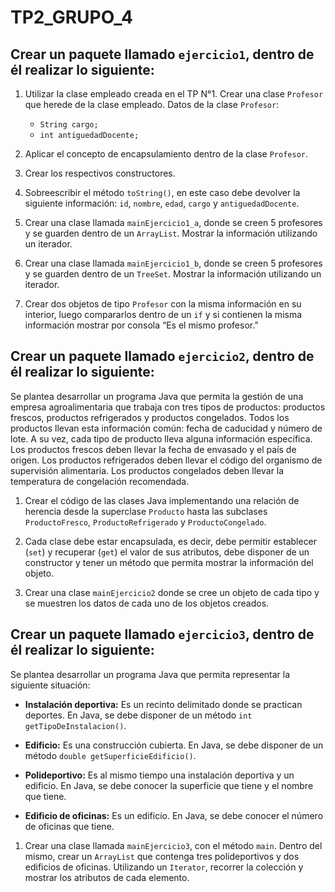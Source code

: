 # TP2_GRUPO_4

## Crear un paquete llamado `ejercicio1`, dentro de él realizar lo siguiente:

1. Utilizar la clase empleado creada en el TP N°1. Crear una clase `Profesor` que herede de la clase empleado. Datos de la clase `Profesor`:
   - `String cargo;`
   - `int antiguedadDocente;`
   
2. Aplicar el concepto de encapsulamiento dentro de la clase `Profesor`.

3. Crear los respectivos constructores.

4. Sobreescribir el método `toString()`, en este caso debe devolver la siguiente información: `id`, `nombre`, `edad`, `cargo` y `antiguedadDocente`.

5. Crear una clase llamada `mainEjercicio1_a`, donde se creen 5 profesores y se guarden dentro de un `ArrayList`. Mostrar la información utilizando un iterador.

6. Crear una clase llamada `mainEjercicio1_b`, donde se creen 5 profesores y se guarden dentro de un `TreeSet`. Mostrar la información utilizando un iterador.

7. Crear dos objetos de tipo `Profesor` con la misma información en su interior, luego compararlos dentro de un `if` y si contienen la misma información mostrar por consola “Es el mismo profesor.”

## Crear un paquete llamado `ejercicio2`, dentro de él realizar lo siguiente:

Se plantea desarrollar un programa Java que permita la gestión de una empresa agroalimentaria que trabaja con tres tipos de productos: productos frescos, productos refrigerados y productos congelados. 
Todos los productos llevan esta información común: fecha de caducidad y número de lote. A su vez, cada tipo de producto lleva alguna información específica. 
Los productos frescos deben llevar la fecha de envasado y el país de origen. 
Los productos refrigerados deben llevar el código del organismo de supervisión alimentaria. Los productos congelados deben llevar la temperatura de congelación recomendada.

1. Crear el código de las clases Java implementando una relación de herencia desde la superclase `Producto` hasta las subclases `ProductoFresco`, `ProductoRefrigerado` y `ProductoCongelado`.

2. Cada clase debe estar encapsulada, es decir, debe permitir establecer (`set`) y recuperar (`get`) el valor de sus atributos, debe disponer de un constructor y tener un método que permita mostrar la información del objeto.

3. Crear una clase `mainEjercicio2` donde se cree un objeto de cada tipo y se muestren los datos de cada uno de los objetos creados.

## Crear un paquete llamado `ejercicio3`, dentro de él realizar lo siguiente:

Se plantea desarrollar un programa Java que permita representar la siguiente situación:

- **Instalación deportiva:** Es un recinto delimitado donde se practican deportes. En Java, se debe disponer de un método `int getTipoDeInstalacion()`.

- **Edificio:** Es una construcción cubierta. En Java, se debe disponer de un método `double getSuperficieEdificio()`.

- **Polideportivo:** Es al mismo tiempo una instalación deportiva y un edificio. En Java, se debe conocer la superficie que tiene y el nombre que tiene.

- **Edificio de oficinas:** Es un edificio. En Java, se debe conocer el número de oficinas que tiene.

1. Crear una clase llamada `mainEjercicio3`, con el método `main`. Dentro del mismo, crear un `ArrayList` que contenga tres polideportivos y dos edificios de oficinas. Utilizando un `Iterator`, recorrer la colección y mostrar los atributos de cada elemento.

